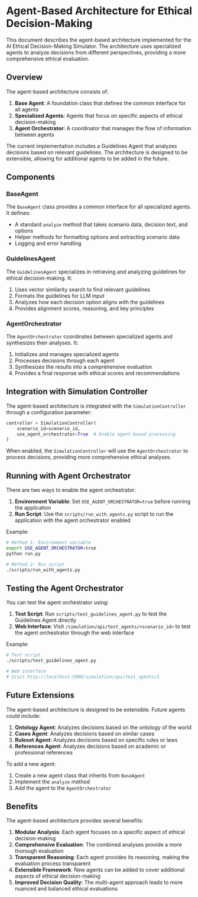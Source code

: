 # Agent-Based Architecture for Ethical Decision-Making

This document describes the agent-based architecture implemented for the AI Ethical Decision-Making Simulator. The architecture uses specialized agents to analyze decisions from different perspectives, providing a more comprehensive ethical evaluation.

## Overview

The agent-based architecture consists of:

1. **Base Agent**: A foundation class that defines the common interface for all agents
2. **Specialized Agents**: Agents that focus on specific aspects of ethical decision-making
3. **Agent Orchestrator**: A coordinator that manages the flow of information between agents

The current implementation includes a Guidelines Agent that analyzes decisions based on relevant guidelines. The architecture is designed to be extensible, allowing for additional agents to be added in the future.

## Components

### BaseAgent

The `BaseAgent` class provides a common interface for all specialized agents. It defines:

- A standard `analyze` method that takes scenario data, decision text, and options
- Helper methods for formatting options and extracting scenario data
- Logging and error handling

### GuidelinesAgent

The `GuidelinesAgent` specializes in retrieving and analyzing guidelines for ethical decision-making. It:

1. Uses vector similarity search to find relevant guidelines
2. Formats the guidelines for LLM input
3. Analyzes how each decision option aligns with the guidelines
4. Provides alignment scores, reasoning, and key principles

### AgentOrchestrator

The `AgentOrchestrator` coordinates between specialized agents and synthesizes their analyses. It:

1. Initializes and manages specialized agents
2. Processes decisions through each agent
3. Synthesizes the results into a comprehensive evaluation
4. Provides a final response with ethical scores and recommendations

## Integration with Simulation Controller

The agent-based architecture is integrated with the `SimulationController` through a configuration parameter:

```python
controller = SimulationController(
    scenario_id=scenario_id,
    use_agent_orchestrator=True  # Enable agent-based processing
)
```

When enabled, the `SimulationController` will use the `AgentOrchestrator` to process decisions, providing more comprehensive ethical analyses.

## Running with Agent Orchestrator

There are two ways to enable the agent orchestrator:

1. **Environment Variable**: Set `USE_AGENT_ORCHESTRATOR=true` before running the application
2. **Run Script**: Use the `scripts/run_with_agents.py` script to run the application with the agent orchestrator enabled

Example:

```bash
# Method 1: Environment variable
export USE_AGENT_ORCHESTRATOR=true
python run.py

# Method 2: Run script
./scripts/run_with_agents.py
```

## Testing the Agent Orchestrator

You can test the agent orchestrator using:

1. **Test Script**: Run `scripts/test_guidelines_agent.py` to test the Guidelines Agent directly
2. **Web Interface**: Visit `/simulation/api/test_agents/<scenario_id>` to test the agent orchestrator through the web interface

Example:

```bash
# Test script
./scripts/test_guidelines_agent.py

# Web interface
# Visit http://localhost:5000/simulation/api/test_agents/1
```

## Future Extensions

The agent-based architecture is designed to be extensible. Future agents could include:

1. **Ontology Agent**: Analyzes decisions based on the ontology of the world
2. **Cases Agent**: Analyzes decisions based on similar cases
3. **Ruleset Agent**: Analyzes decisions based on specific rules or laws
4. **References Agent**: Analyzes decisions based on academic or professional references

To add a new agent:

1. Create a new agent class that inherits from `BaseAgent`
2. Implement the `analyze` method
3. Add the agent to the `AgentOrchestrator`

## Benefits

The agent-based architecture provides several benefits:

1. **Modular Analysis**: Each agent focuses on a specific aspect of ethical decision-making
2. **Comprehensive Evaluation**: The combined analyses provide a more thorough evaluation
3. **Transparent Reasoning**: Each agent provides its reasoning, making the evaluation process transparent
4. **Extensible Framework**: New agents can be added to cover additional aspects of ethical decision-making
5. **Improved Decision Quality**: The multi-agent approach leads to more nuanced and balanced ethical evaluations
